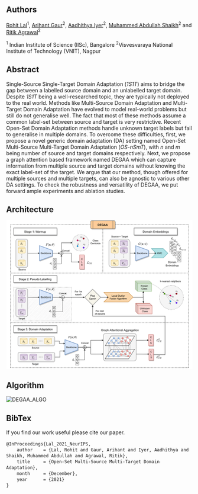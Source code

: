 ## Authors

[Rohit Lal](http://rohitlal.net/)<sup>1</sup>, [Arihant Gaur](https://flagarihant2000.github.io/arihantgaur/)<sup>2</sup>, [Aadhithya Iyer](https://aadhithya14.wixsite.com/aadhithya)<sup>2</sup>, [Muhammed Abdullah Shaikh](https://abd.rocks/index_old.html)<sup>2</sup> and [Ritik Agrawal](https://www.linkedin.com/in/ritik-agrawal-6b7718189)<sup>2</sup>

<sup>1</sup>
Indian Institute of Science (IISc), Bangalore
<sup>2</sup>Visvesvaraya National Institute of Technology (VNIT), Nagpur


## Abstract

Single-Source Single-Target Domain Adaptation (*1S1T*) aims to
bridge the gap between a labelled source domain and an unlabelled target
domain. Despite *1S1T* being a well-researched topic, they are
typically not deployed to the real world. Methods like Multi-Source
Domain Adaptation and Multi-Target Domain Adaptation have evolved to
model real-world problems but still do not generalise well. The fact
that most of these methods assume a common label-set between source and
target is very restrictive. Recent Open-Set Domain Adaptation methods
handle unknown target labels but fail to generalise in multiple domains.
To overcome these difficulties, first, we propose a novel generic domain
adaptation (DA) setting named Open-Set Multi-Source Multi-Target Domain
Adaptation (*OS-nSmT*), with *n* and *m* being number of source and
target domains respectively. Next, we propose a graph attention based
framework named DEGAA which can capture information from multiple source
and target domains without knowing the exact label-set of the target. We
argue that our method, though offered for multiple sources and multiple
targets, can also be agnostic to various other DA settings. To check the
robustness and versatility of DEGAA, we put forward ample experiments
and ablation studies.

## Architecture
![DEGAA_Architecture](Arch.png)

## Algorithm
![DEGAA_ALGO](https://user-images.githubusercontent.com/63636498/145265782-f6978980-54c6-4db4-8375-4ed4f79b3a9b.jpg)

## BibTex

If you find our work useful please cite our paper.
```
@InProceedings{Lal_2021_NeurIPS,
    author    = {Lal, Rohit and Gaur, Arihant and Iyer, Aadhithya and Shaikh, Muhammed Abdullah and Agrawal, Ritik},
    title     = {Open-Set Multi-Source Multi-Target Domain Adaptation},
    month     = {December},
    year      = {2021}
}
```

